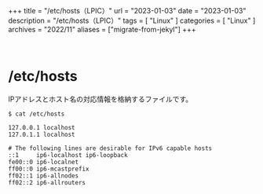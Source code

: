 +++
title = "/etc/hosts（LPIC）"
url = "2023-01-03"
date = "2023-01-03"
description = "/etc/hosts（LPIC）"
tags = [
  "Linux"
]
categories = [
  "Linux"
]
archives = "2022/11"
aliases = ["migrate-from-jekyl"]
+++

<br>

# /etc/hosts

IPアドレスとホスト名の対応情報を格納するファイルです。

```
$ cat /etc/hosts
```

```
127.0.0.1 localhost
127.0.1.1 localhost

# The following lines are desirable for IPv6 capable hosts
::1     ip6-localhost ip6-loopback
fe00::0 ip6-localnet
ff00::0 ip6-mcastprefix
ff02::1 ip6-allnodes
ff02::2 ip6-allrouters
```
